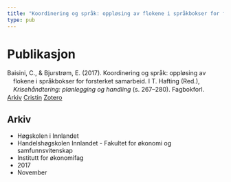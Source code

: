 ```yaml
---
title: "Koordinering og språk: oppløsing av flokene i språkbokser for forsterket samarbeid"
type: pub
---
```

<h1>Publikasjon</h1>
<article id="csl-bib-container-85DA6GSY" class="csl-bib-container">
  <div class="csl-bib-body" style="line-height: 1.35; padding-left: 1em; text-indent:-1em;">
  <div class="csl-entry">Baisini, C., &amp; Bjurstr&#xF8;m, E. (2017). Koordinering og spr&#xE5;k: oppl&#xF8;sing av flokene i spr&#xE5;kbokser for forsterket samarbeid. I T. Hafting (Red.), <i>Kriseh&#xE5;ndtering: planlegging og handling</i> (s. 267&#x2013;280). Fagbokforl.</div>
</div>
  <div class="csl-bib-buttons">
    <a href="#taxonomy-article-85DA6GSY" class="csl-bib-button">Arkiv</a>
    <a href="https://app.cristin.no/results/show.jsf?id=1514288" alt="Cristin URL" class="csl-bib-button">Cristin</a>
    <a href="http://zotero.org/groups/5022929/items/85DA6GSY" alt="Zotero URL" class="csl-bib-button">Zotero</a>
  </div>
  <div id="csl-bib-meta-container-85DA6GSY"></div>
</article>
<div id="csl-bib-meta-85DA6GSY" class="csl-bib-meta">
  <article id="taxonomy-article-85DA6GSY" class="taxonomy-article">
    <h1>Arkiv</h1>
    <ul>
      <li>Høgskolen i Innlandet</li>
      <li>Handelshøgskolen Innlandet - Fakultet for økonomi og samfunnsvitenskap</li>
      <li>Institutt for økonomifag</li>
      <li>2017</li>
      <li>November</li>
    </ul>
  </article>
</div>
